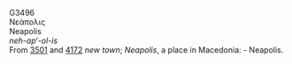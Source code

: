 <body>
  <p>G3496<br>  Νεάπολις  <br> Neapolis  <br><i>neh-ap‘-ol-is </i><br>From <a href="g3501.htm">3501</a> and <a href="g4172.htm">4172</a>  <i>new</i> <i>town</i>; <i>Neapolis</i>, a place in Macedonia: - Neapolis.<br></p>
 </body>